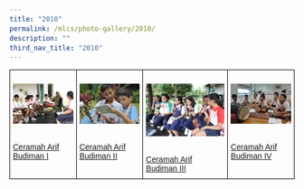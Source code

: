 ```yaml
---
title: "2010"
permalink: /mlcs/photo-gallery/2010/
description: ""
third_nav_title: "2010"
---
```

<style type="text/css">
.tg  {border-collapse:collapse;border-spacing:0;}
.tg td{border-color:black;border-style:solid;border-width:1px;font-family:Arial, sans-serif;font-size:14px;
  overflow:hidden;padding:10px 5px;word-break:normal;}
.tg th{border-color:black;border-style:solid;border-width:1px;font-family:Arial, sans-serif;font-size:14px;
  font-weight:normal;overflow:hidden;padding:10px 5px;word-break:normal;}
.tg .tg-0lax{text-align:left;vertical-align:top}
</style>
<table class="tg">
<thead>
  <tr>
    <td class="tg-0lax"><p><a href="/mlcs/photo-gallery/jejak-budaya/sekolah-rendah-chongfu"><img src="/images/sekolah-rendah-chongfu-(12).jpeg" alt="Ceramah Arif Budiman I"></a></p><br><a href="/mlcs/photo-gallery/jejak-budaya/sekolah-rendah-chongfu">
Ceramah Arif Budiman I</a></td>
    <td class="tg-0lax"><p><a href="/mlcs/photo-gallery/jejak-budaya/sekolah-rendah-rivervale"><img src="/images/sekolah-rendah-rivervale-(1).jpeg" alt="Ceramah Arif Budiman II"></a></p><br><a href="/mlcs/photo-gallery/jejak-budaya/sekolah-rendah-rivervale">Ceramah Arif Budiman II</a></td>
    <td class="tg-0lax"><p><a href="/mlcs/photo-gallery/jejak-budaya/sekolah-rendah-marsiling"><img src="/images/sekolah-renah-marsiling-(1).jpeg" alt="Ceramah Arif Budiman III"></a></p><br><a href="/mlcs/photo-gallery/jejak-budaya/sekolah-rendah-marsiling">Ceramah Arif Budiman III</a></td>
    <td class="tg-0lax"><p><a href="/mlcs/photo-gallery/jejak-budaya/sekolah-rendah-montfort"><img src="/images/sekolah-rendah-montfort-(1).jpeg" alt="Ceramah Arif Budiman IV"></a></p><br><a href="/mlcs/photo-gallery/jejak-budaya/sekolah-rendah-montfort">Ceramah Arif Budiman IV</a></td>
			</tr>
</thead>
</table>
